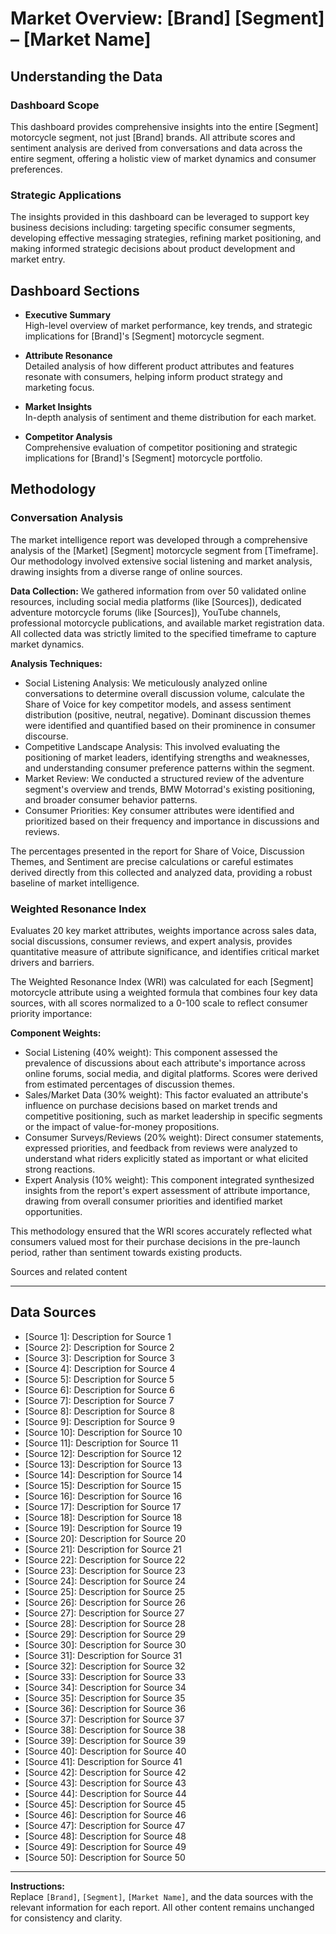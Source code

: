 # Market Overview: [Brand] [Segment] – [Market Name]

## Understanding the Data

### Dashboard Scope
This dashboard provides comprehensive insights into the entire [Segment] motorcycle segment, not just [Brand] brands. All attribute scores and sentiment analysis are derived from conversations and data across the entire segment, offering a holistic view of market dynamics and consumer preferences.

### Strategic Applications
The insights provided in this dashboard can be leveraged to support key business decisions including: targeting specific consumer segments, developing effective messaging strategies, refining market positioning, and making informed strategic decisions about product development and market entry.

## Dashboard Sections

- **Executive Summary**  
  High-level overview of market performance, key trends, and strategic implications for [Brand]'s [Segment] motorcycle segment.

- **Attribute Resonance**  
  Detailed analysis of how different product attributes and features resonate with consumers, helping inform product strategy and marketing focus.

- **Market Insights**  
  In-depth analysis of sentiment and theme distribution for each market.

- **Competitor Analysis**  
  Comprehensive evaluation of competitor positioning and strategic implications for [Brand]'s [Segment] motorcycle portfolio.

## Methodology

### Conversation Analysis
The market intelligence report was developed through a comprehensive analysis of the [Market] [Segment] motorcycle segment from [Timeframe]. Our methodology involved extensive social listening and market analysis, drawing insights from a diverse range of online sources.

**Data Collection:** We gathered information from over 50 validated online resources, including social media platforms (like [Sources]), dedicated adventure motorcycle forums (like [Sources]), YouTube channels, professional motorcycle publications, and available market registration data. All collected data was strictly limited to the specified timeframe to capture market dynamics.

**Analysis Techniques:**
- Social Listening Analysis: We meticulously analyzed online conversations to determine overall discussion volume, calculate the Share of Voice for key competitor models, and assess sentiment distribution (positive, neutral, negative). Dominant discussion themes were identified and quantified based on their prominence in consumer discourse.
- Competitive Landscape Analysis: This involved evaluating the positioning of market leaders, identifying strengths and weaknesses, and understanding consumer preference patterns within the segment.
- Market Review: We conducted a structured review of the adventure segment's overview and trends, BMW Motorrad's existing positioning, and broader consumer behavior patterns.
- Consumer Priorities: Key consumer attributes were identified and prioritized based on their frequency and importance in discussions and reviews.

The percentages presented in the report for Share of Voice, Discussion Themes, and Sentiment are precise calculations or careful estimates derived directly from this collected and analyzed data, providing a robust baseline of market intelligence.

### Weighted Resonance Index
Evaluates 20 key market attributes, weights importance across sales data, social discussions, consumer reviews, and expert analysis, provides quantitative measure of attribute significance, and identifies critical market drivers and barriers.

The Weighted Resonance Index (WRI) was calculated for each [Segment] motorcycle attribute using a weighted formula that combines four key data sources, with all scores normalized to a 0-100 scale to reflect consumer priority importance:

**Component Weights:**
- Social Listening (40% weight): This component assessed the prevalence of discussions about each attribute's importance across online forums, social media, and digital platforms. Scores were derived from estimated percentages of discussion themes.
- Sales/Market Data (30% weight): This factor evaluated an attribute's influence on purchase decisions based on market trends and competitive positioning, such as market leadership in specific segments or the impact of value-for-money propositions.
- Consumer Surveys/Reviews (20% weight): Direct consumer statements, expressed priorities, and feedback from reviews were analyzed to understand what riders explicitly stated as important or what elicited strong reactions.
- Expert Analysis (10% weight): This component integrated synthesized insights from the report's expert assessment of attribute importance, drawing from overall consumer priorities and identified market opportunities.

This methodology ensured that the WRI scores accurately reflected what consumers valued most for their purchase decisions in the pre-launch period, rather than sentiment towards existing products.

Sources and related content


---

## Data Sources

- [Source 1]: Description for Source 1
- [Source 2]: Description for Source 2
- [Source 3]: Description for Source 3
- [Source 4]: Description for Source 4
- [Source 5]: Description for Source 5
- [Source 6]: Description for Source 6
- [Source 7]: Description for Source 7
- [Source 8]: Description for Source 8
- [Source 9]: Description for Source 9
- [Source 10]: Description for Source 10
- [Source 11]: Description for Source 11
- [Source 12]: Description for Source 12
- [Source 13]: Description for Source 13
- [Source 14]: Description for Source 14
- [Source 15]: Description for Source 15
- [Source 16]: Description for Source 16
- [Source 17]: Description for Source 17
- [Source 18]: Description for Source 18
- [Source 19]: Description for Source 19
- [Source 20]: Description for Source 20
- [Source 21]: Description for Source 21
- [Source 22]: Description for Source 22
- [Source 23]: Description for Source 23
- [Source 24]: Description for Source 24
- [Source 25]: Description for Source 25
- [Source 26]: Description for Source 26
- [Source 27]: Description for Source 27
- [Source 28]: Description for Source 28
- [Source 29]: Description for Source 29
- [Source 30]: Description for Source 30
- [Source 31]: Description for Source 31
- [Source 32]: Description for Source 32
- [Source 33]: Description for Source 33
- [Source 34]: Description for Source 34
- [Source 35]: Description for Source 35
- [Source 36]: Description for Source 36
- [Source 37]: Description for Source 37
- [Source 38]: Description for Source 38
- [Source 39]: Description for Source 39
- [Source 40]: Description for Source 40
- [Source 41]: Description for Source 41
- [Source 42]: Description for Source 42
- [Source 43]: Description for Source 43
- [Source 44]: Description for Source 44
- [Source 45]: Description for Source 45
- [Source 46]: Description for Source 46
- [Source 47]: Description for Source 47
- [Source 48]: Description for Source 48
- [Source 49]: Description for Source 49
- [Source 50]: Description for Source 50

---

**Instructions:**  
Replace `[Brand]`, `[Segment]`, `[Market Name]`, and the data sources with the relevant information for each report. All other content remains unchanged for consistency and clarity. 
